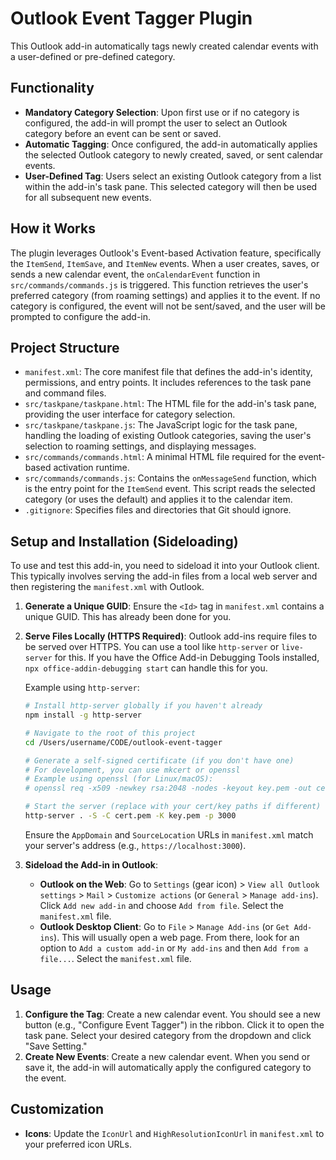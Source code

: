 # Outlook Event Tagger Plugin

This Outlook add-in automatically tags newly created calendar events with a user-defined or pre-defined category.

## Functionality

- **Mandatory Category Selection**: Upon first use or if no category is configured, the add-in will prompt the user to select an Outlook category before an event can be sent or saved.
- **Automatic Tagging**: Once configured, the add-in automatically applies the selected Outlook category to newly created, saved, or sent calendar events.
- **User-Defined Tag**: Users select an existing Outlook category from a list within the add-in's task pane. This selected category will then be used for all subsequent new events.

## How it Works

The plugin leverages Outlook's Event-based Activation feature, specifically the `ItemSend`, `ItemSave`, and `ItemNew` events. When a user creates, saves, or sends a new calendar event, the `onCalendarEvent` function in `src/commands/commands.js` is triggered. This function retrieves the user's preferred category (from roaming settings) and applies it to the event. If no category is configured, the event will not be sent/saved, and the user will be prompted to configure the add-in.

## Project Structure

- `manifest.xml`: The core manifest file that defines the add-in's identity, permissions, and entry points. It includes references to the task pane and command files.
- `src/taskpane/taskpane.html`: The HTML file for the add-in's task pane, providing the user interface for category selection.
- `src/taskpane/taskpane.js`: The JavaScript logic for the task pane, handling the loading of existing Outlook categories, saving the user's selection to roaming settings, and displaying messages.
- `src/commands/commands.html`: A minimal HTML file required for the event-based activation runtime.
- `src/commands/commands.js`: Contains the `onMessageSend` function, which is the entry point for the `ItemSend` event. This script reads the selected category (or uses the default) and applies it to the calendar item.
- `.gitignore`: Specifies files and directories that Git should ignore.

## Setup and Installation (Sideloading)

To use and test this add-in, you need to sideload it into your Outlook client. This typically involves serving the add-in files from a local web server and then registering the `manifest.xml` with Outlook.

1.  **Generate a Unique GUID**: Ensure the `<Id>` tag in `manifest.xml` contains a unique GUID. This has already been done for you.

2.  **Serve Files Locally (HTTPS Required)**:
    Outlook add-ins require files to be served over HTTPS. You can use a tool like `http-server` or `live-server` for this. If you have the Office Add-in Debugging Tools installed, `npx office-addin-debugging start` can handle this for you.

    Example using `http-server`:
    ```bash
    # Install http-server globally if you haven't already
    npm install -g http-server

    # Navigate to the root of this project
    cd /Users/username/CODE/outlook-event-tagger

    # Generate a self-signed certificate (if you don't have one)
    # For development, you can use mkcert or openssl
    # Example using openssl (for Linux/macOS):
    # openssl req -x509 -newkey rsa:2048 -nodes -keyout key.pem -out cert.pem -days 365

    # Start the server (replace with your cert/key paths if different)
    http-server . -S -C cert.pem -K key.pem -p 3000
    ```
    Ensure the `AppDomain` and `SourceLocation` URLs in `manifest.xml` match your server's address (e.g., `https://localhost:3000`).

3.  **Sideload the Add-in in Outlook**:
    *   **Outlook on the Web**: Go to `Settings` (gear icon) > `View all Outlook settings` > `Mail` > `Customize actions` (or `General` > `Manage add-ins`). Click `Add new add-in` and choose `Add from file`. Select the `manifest.xml` file.
    *   **Outlook Desktop Client**: Go to `File` > `Manage Add-ins` (or `Get Add-ins`). This will usually open a web page. From there, look for an option to `Add a custom add-in` or `My add-ins` and then `Add from a file...`. Select the `manifest.xml` file.

## Usage

1.  **Configure the Tag**: Create a new calendar event. You should see a new button (e.g., "Configure Event Tagger") in the ribbon. Click it to open the task pane. Select your desired category from the dropdown and click "Save Setting."
2.  **Create New Events**: Create a new calendar event. When you send or save it, the add-in will automatically apply the configured category to the event.

## Customization

- **Icons**: Update the `IconUrl` and `HighResolutionIconUrl` in `manifest.xml` to your preferred icon URLs.